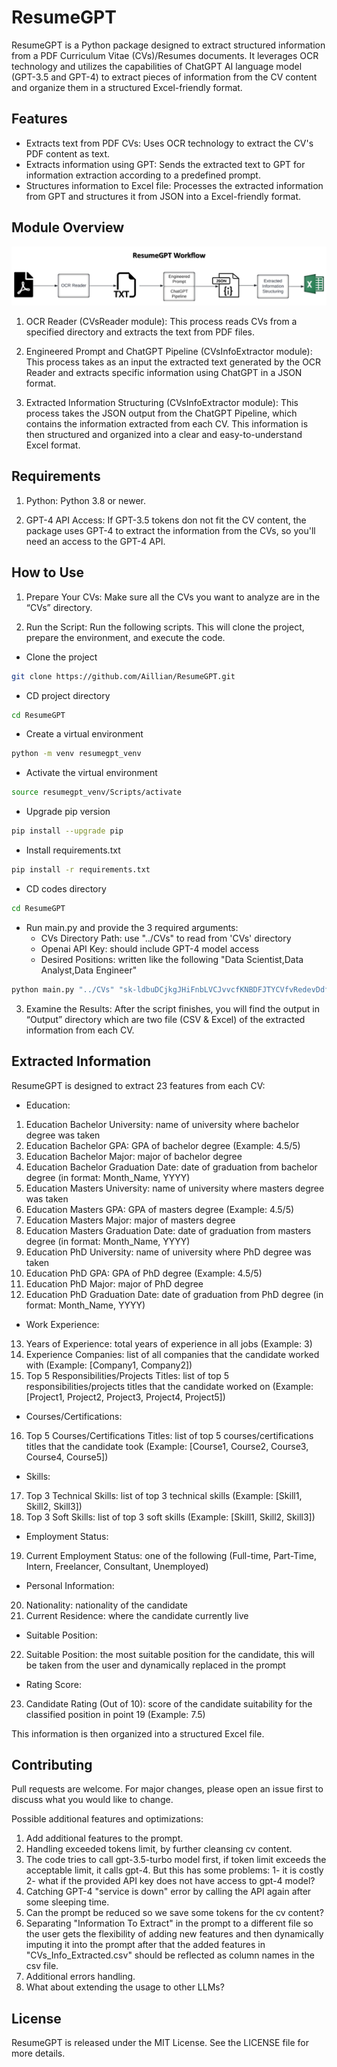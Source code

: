 # ResumeGPT

ResumeGPT is a Python package designed to extract structured information from a PDF Curriculum Vitae (CVs)/Resumes documents. It leverages OCR technology and utilizes the capabilities of ChatGPT AI language model (GPT-3.5 and GPT-4) to extract pieces of information from the CV content and organize them in a structured Excel-friendly format.


## Features

- Extracts text from PDF CVs: Uses OCR technology to extract the CV's PDF content as text.
- Extracts information using GPT: Sends the extracted text to GPT for information extraction according to a predefined prompt.
- Structures information to Excel file: Processes the extracted information from GPT and structures it from JSON into a Excel-friendly format.


## Module Overview

![ResumeGPT Workflow](ResumeGPT_Workflow/ResumeGPT_Workflow.PNG)


1. OCR Reader (CVsReader module): This process reads CVs from a specified directory and extracts the text from PDF files.

2. Engineered Prompt and ChatGPT Pipeline (CVsInfoExtractor module): This process takes as an input the extracted text generated by the OCR Reader and extracts specific information using ChatGPT in a JSON format.

3. Extracted Information Structuring (CVsInfoExtractor module): This process takes the JSON output from the ChatGPT Pipeline, which contains the information extracted from each CV. This information is then structured and organized into a clear and easy-to-understand Excel format.


## Requirements

1. Python: Python 3.8 or newer.

2. GPT-4 API Access: If GPT-3.5 tokens don not fit the CV content, the package uses GPT-4 to extract the information from the CVs, so you'll need an access to the GPT-4 API.


## How to Use

1.	Prepare Your CVs: Make sure all the CVs you want to analyze are in the “CVs” directory.

2.	Run the Script: Run the following scripts. This will clone the project, prepare the environment, and execute the code.
- Clone the project
```bash
git clone https://github.com/Aillian/ResumeGPT.git
```
- CD project directory
```bash
cd ResumeGPT 
```
- Create a virtual environment
```bash
python -m venv resumegpt_venv
```
- Activate the virtual environment
```bash
source resumegpt_venv/Scripts/activate
```
- Upgrade pip version
```bash
pip install --upgrade pip
```
- Install requirements.txt
```bash
pip install -r requirements.txt
```
- CD codes directory
```bash
cd ResumeGPT 
```
- Run main.py and provide the 3 required arguments:
    - CVs Directory Path: use "../CVs" to read from 'CVs' directory
    - Openai API Key: should include GPT-4 model access
    - Desired Positions: written like the following "Data Scientist,Data Analyst,Data Engineer"
```bash
python main.py "../CVs" "sk-ldbuDCjkgJHiFnbLVCJvvcfKNBDFJTYCVfvRedevDdf" "Data Scientist, Data Analyst, Data Engineer"
```

3. Examine the Results: After the script finishes, you will find the output in “Output” directory which are two file (CSV & Excel) of the extracted information from each CV.


## Extracted Information

ResumeGPT is designed to extract 23 features from each CV:

- Education:
1. Education Bachelor University: name of university where bachelor degree was taken
2. Education Bachelor GPA: GPA of bachelor degree (Example: 4.5/5)
3. Education Bachelor Major: major of bachelor degree
4. Education Bachelor Graduation Date: date of graduation from bachelor degree (in format: Month_Name, YYYY)
5. Education Masters University: name of university where masters degree was taken
6. Education Masters GPA: GPA of masters degree (Example: 4.5/5)
7. Education Masters Major: major of masters degree
8. Education Masters Graduation Date: date of graduation from masters degree (in format: Month_Name, YYYY)
9. Education PhD University: name of university where PhD degree was taken
10. Education PhD GPA: GPA of PhD degree (Example: 4.5/5)
11. Education PhD Major: major of PhD degree
12. Education PhD Graduation Date: date of graduation from PhD degree (in format: Month_Name, YYYY)

- Work Experience:
13. Years of Experience: total years of experience in all jobs (Example: 3)
14. Experience Companies: list of all companies that the candidate worked with (Example: [Company1, Company2])
15. Top 5 Responsibilities/Projects Titles: list of top 5 responsibilities/projects titles that the candidate worked on (Example: [Project1, Project2, Project3, Project4, Project5])

- Courses/Certifications:
16. Top 5 Courses/Certifications Titles: list of top 5 courses/certifications titles that the candidate took (Example: [Course1, Course2, Course3, Course4, Course5])

- Skills:
17. Top 3 Technical Skills: list of top 3 technical skills (Example: [Skill1, Skill2, Skill3])
18. Top 3 Soft Skills: list of top 3 soft skills (Example: [Skill1, Skill2, Skill3])

- Employment Status:
19. Current Employment Status: one of the following (Full-time, Part-Time, Intern, Freelancer, Consultant, Unemployed)

- Personal Information:
20. Nationality: nationality of the candidate
21. Current Residence: where the candidate currently live

- Suitable Position:
22. Suitable Position: the most suitable position for the candidate, this will be taken from the user and dynamically replaced in the prompt

- Rating Score:
23. Candidate Rating (Out of 10): score of the candidate suitability for the classified position in point 19 (Example: 7.5)


This information is then organized into a structured Excel file.


## Contributing
Pull requests are welcome. For major changes, please open an issue first to discuss what you would like to change.

Possible additional features and optimizations:
1. Add additional features to the prompt.
2. Handling exceeded tokens limit, by further cleansing cv content.
3. The code tries to call gpt-3.5-turbo model first, if token limit exceeds the acceptable limit, it calls gpt-4. But this has some problems: 1- it is costly 2- what if the provided API key does not have access to gpt-4 model?
4. Catching GPT-4 "service is down" error by calling the API again after some sleeping time.
5. Can the prompt be reduced so we save some tokens for the cv content?
6. Separating "Information To Extract" in the prompt to a different file so the user gets the flexibility of adding new features and then dynamically imputing it into the prompt after that the added features in "CVs_Info_Extracted.csv" should be reflected as column names in the csv file.
7. Additional errors handling.
8. What about extending the usage to other LLMs?


## License
ResumeGPT is released under the MIT License. See the LICENSE file for more details.